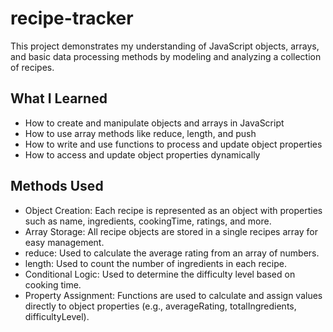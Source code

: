 # recipe-tracker
This project demonstrates my understanding of JavaScript objects, arrays, and basic data processing methods by modeling and analyzing a collection of recipes.

## What I Learned
* How to create and manipulate objects and arrays in JavaScript
* How to use array methods like reduce, length, and push
* How to write and use functions to process and update object properties
* How to access and update object properties dynamically

## Methods Used
* Object Creation: Each recipe is represented as an object with properties such as name, ingredients, cookingTime, ratings, and more.
* Array Storage: All recipe objects are stored in a single recipes array for easy management.
* reduce: Used to calculate the average rating from an array of numbers.
* length: Used to count the number of ingredients in each recipe.
* Conditional Logic: Used to determine the difficulty level based on cooking time.
* Property Assignment: Functions are used to calculate and assign values directly to object properties (e.g., averageRating, totalIngredients, difficultyLevel).
